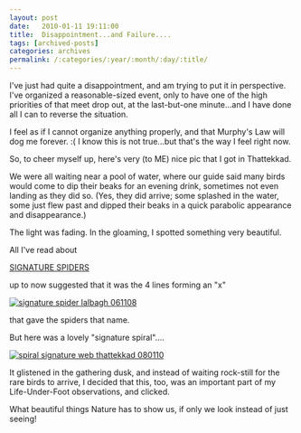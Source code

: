 ```yaml
---
layout: post
date:	2010-01-11 19:11:00
title:  Disappointment...and Failure....
tags: [archived-posts]
categories: archives
permalink: /:categories/:year/:month/:day/:title/
---
```

I've just had quite a disappointment, and am trying to put it in perspective. I've organized a reasonable-sized event, only to have one of the high priorities of that meet drop out, at the last-but-one minute...and I have done all I can to reverse the situation.

I feel as if I cannot organize anything properly, and that Murphy's Law will dog me forever. :( I know this is not true...but that's the way I feel right now. 

So, to cheer myself up, here's very (to ME) nice pic that I got in Thattekkad.

We were all waiting near a pool of water, where our guide said many birds would come to dip their beaks for an evening drink, sometimes not even landing as they did so. (Yes, they did arrive; some splashed in the water, some just flew past and dipped their beaks in a quick parabolic appearance and disappearance.)

The light was fading. In the gloaming, I spotted something very beautiful. 

All I've read about 

<a href="http://scienceray.com/biology/zoology/the-signature-spider/"> SIGNATURE SPIDERS </a>

up to now suggested that it was the 4 lines forming an "x"


<a href="http://s297.photobucket.com/albums/mm205/depontis/?action=view&current=IMG_8429.jpg" target="_blank"><img src="http://i297.photobucket.com/albums/mm205/depontis/IMG_8429.jpg" border="0" alt="signature spider lalbagh 061108"></a>


 that gave the spiders that name. 

But here was a lovely "signature spiral"....


<a href="http://s967.photobucket.com/albums/ae160/pedoral/?action=view&current=IMG_6823-1.jpg" target="_blank"><img src="http://i967.photobucket.com/albums/ae160/pedoral/IMG_6823-1.jpg" border="0" alt="spiral signature web thattekkad 080110"></a>

It glistened in the gathering dusk, and instead of waiting rock-still for the rare birds to arrive, I decided that this, too, was an important part of my Life-Under-Foot observations, and clicked.

What beautiful things Nature has to show us, if only we look instead of just seeing!
